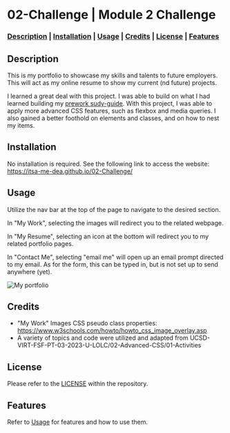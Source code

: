 # 02-Challenge | Module 2 Challenge

### **[Description](#description) | [Installation](#installation) | [Usage](#usage) | [Credits](#credits) | [License](#license) | [Features](#features)**

## Description

This is my portfolio to showcase my skills and talents to future employers. This will act as my online resume to show my current (nd future) projects. 

I learned a great deal with this project. I was able to build on what I had learned building my [prework sudy-guide](https://itsa-me-dea.github.io/prework-study-guide/). With this project, I was able to apply more advanced CSS features, such as flexbox and media queries. I also gained a better foothold on elements and classes, and on how to nest my items.

## Installation

No installation is required. See the following link to access the website: https://itsa-me-dea.github.io/02-Challenge/

## Usage

Utilize the nav bar at the top of the page to navigate to the desired section.

In "My Work", selecting the images will redirect you to the related webpage.

In "My Resume", selecting an icon at the bottom will redirect you to my related portfolio pages.

In "Contact Me", selecting "email me" will open up an email prompt directed to my email. As for the form, this can be typed in, but is not set up to send anywhere (yet).

<!-- To add a screenshot, create an `assets/images` folder in your repository and upload your screenshot to it. Then, using the relative file path, add it to your README using the following syntax: -->

![My portfolio](./Assets/Images/screen-capture-gif.gif)

## Credits

*  "My Work" Images CSS pseudo class properties: https://www.w3schools.com/howto/howto_css_image_overlay.asp
* A variety of topics and code were utilized and adapted from UCSD-VIRT-FSF-PT-03-2023-U-LOLC/02-Advanced-CSS/01-Activities

## License

Please refer to the [LICENSE](./LICENSE) within the repository.

## Features

Refer to [Usage](#usage) for features and how to use them.
